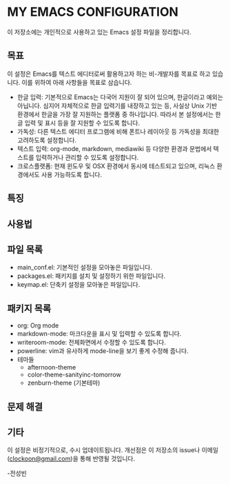 # MY EMACS CONFIGURATION

이 저장소에는 개인적으로 사용하고 있는 Emacs 설정 파일을 정리합니다.

## 목표
이 설정은 Emacs를 텍스트 에디터로써 활용하고자 하는 비-개발자를 목표로 하고 있습니다. 이를 위하여 아래 사항들을 목표로 삼습니다.

- 한글 입력: 기본적으로 Emacs는 다국어 지원이 잘 되어 있으며, 한글이라고 예외는 아닙니다. 심지어 자체적으로 한글 입력기를 내장하고 있는 등, 사실상 Unix 기반 환경에서 한글을 가장 잘 지원하는 플랫폼 중 하나입니다. 따라서 본 설정에서는 한글 입력 및 표시 등을 잘 지원할 수 있도록 합니다.
- 가독성: 다른 텍스트 에디터 프로그램에 비해 폰트나 레이아웃 등 가독성을 최대한 고려하도록 설정합니다.
- 텍스트 입력: org-mode, markdown, mediawiki 등 다양한 환경과 문법에서 텍스트를 입력하거나 관리할 수 있도록 설정합니다.
- 크로스플랫폼: 현재 윈도우 및 OSX 환경에서 동시에 테스트되고 있으며, 리눅스 환경에서도 사용 가능하도록 합니다.

## 특징

## 사용법

## 파일 목록
- main_conf.el: 기본적인 설정을 모아놓은 파일입니다.
- packages.el: 패키지를 설치 및 설정하기 위한 파일입니다.
- keymap.el: 단축키 설정을 모아놓은 파일입니다.

## 패키지 목록
- org: Org mode
- markdown-mode: 마크다운을 표시 및 입력할 수 있도록 합니다.
- writeroom-mode: 전체화면에서 수정할 수 있도록 합니다.
- powerline: vim과 유사하게 mode-line을 보기 좋게 수정해 줍니다.
- 테마들
    - afternoon-theme
	- color-theme-sanityinc-tomorrow
	- zenburn-theme (기본테마)

## 문제 해결


## 기타
이 설정은 비정기적으로, 수시 업데이트됩니다. 개선점은 이 저장소의 issue나 이메일 (clockoon@gmail.com)을 통해 반영될 것입니다.

-전성빈
